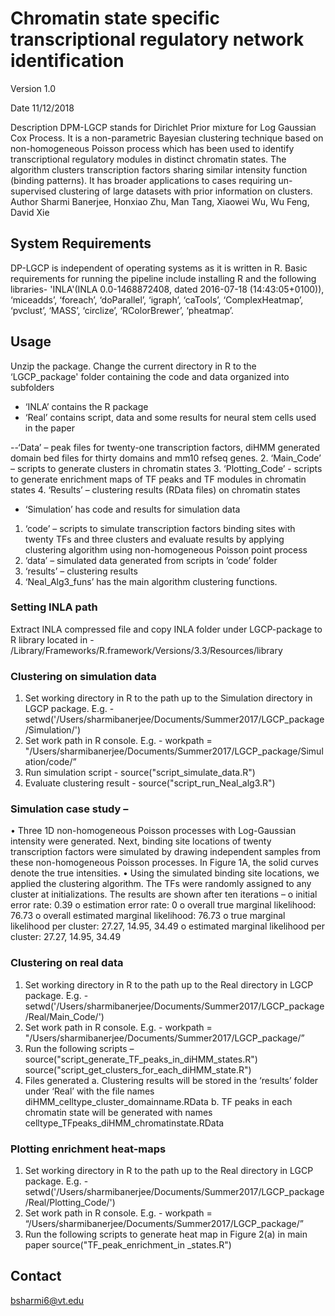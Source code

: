 # Chromatin state specific transcriptional regulatory network identification

Version	1.0

Date		11/12/2018

Description	DPM-LGCP stands for Dirichlet Prior mixture for Log Gaussian Cox Process. It is a non-parametric Bayesian clustering technique based on non-homogeneous Poisson process which has been used to identify transcriptional regulatory modules in distinct chromatin states. The algorithm clusters transcription factors sharing similar intensity function (binding patterns). It has broader applications to cases requiring un-supervised clustering of large datasets with prior information on clusters.	
Author 	Sharmi Banerjee, Honxiao Zhu, Man Tang, Xiaowei Wu, Wu Feng, David Xie	

## System Requirements
DP-LGCP is independent of operating systems as it is written in R. Basic requirements for running the pipeline include installing R and the following libraries- 'INLA'(INLA 0.0-1468872408, dated 2016-07-18 (14:43:05+0100)), ‘miceadds’, ‘foreach’, ‘doParallel’, ‘igraph’, ‘caTools’, ‘ComplexHeatmap’, ‘pvclust’, ‘MASS’, ‘circlize’, ‘RColorBrewer’, ‘pheatmap’.

## Usage
Unzip the package. Change the current directory in R to the ‘LGCP_package' folder containing the code and data organized into subfolders 	

- ‘INLA’ contains the R package
- ‘Real’ contains script, data and some results for neural stem cells used in the paper 

--‘Data’ – peak files for twenty-one transcription factors, diHMM generated domain bed files for thirty domains and mm10 refseq genes. 
2. 	‘Main_Code’ – scripts to generate clusters in chromatin states
3.	‘Plotting_Code’ -  scripts to generate enrichment maps of TF peaks and TF modules in chromatin states
4. 	‘Results’ – clustering results (RData files) on chromatin states
- ‘Simulation’ has code and results for simulation data
1.	‘code’ – scripts to simulate transcription factors binding sites with twenty TFs and three clusters and evaluate results by applying clustering algorithm using non-homogeneous Poisson point process
2.	‘data’ – simulated data generated from scripts in ’code’ folder
3.	‘results’ – clustering results
4.	‘Neal_Alg3_funs’ has the main algorithm clustering functions.



### Setting INLA path 
Extract INLA compressed file and copy INLA folder under LGCP-package to R library located in - /Library/Frameworks/R.framework/Versions/3.3/Resources/library

### Clustering on simulation data
1.	Set working directory in R to the path up to the Simulation directory in LGCP package. E.g. -
setwd('/Users/sharmibanerjee/Documents/Summer2017/LGCP_package/Simulation/')
2.	Set work path in R console. E.g. -
workpath = "/Users/sharmibanerjee/Documents/Summer2017/LGCP_package/Simulation/code/”
3.	Run simulation script -
source("script_simulate_data.R")
4.	Evaluate clustering result -
source("script_run_Neal_alg3.R")

### Simulation case study – 
•	Three 1D non-homogeneous Poisson processes with Log-Gaussian intensity were generated. Next, binding site locations of twenty transcription factors were simulated by drawing independent samples from these non-homogeneous Poisson processes. In Figure 1A, the solid curves denote the true intensities. 
•	Using the simulated binding site locations, we applied the clustering algorithm. The TFs were randomly assigned to any cluster at initializations. The results are shown after ten iterations –
o	initial error rate: 0.39
o	estimation error rate: 0
o	overall true marginal likelihood: 76.73
o	overall estimated marginal likelihood: 76.73
o	true marginal likelihood per cluster: 27.27, 14.95, 34.49
o	estimated marginal likelihood per cluster: 27.27, 14.95, 34.49

### Clustering on real data
1.	Set working directory in R to the path up to the Real directory in LGCP package. E.g. -
setwd('/Users/sharmibanerjee/Documents/Summer2017/LGCP_package/Real/Main_Code/')
2.	Set work path in R console. E.g. -
workpath = "/Users/sharmibanerjee/Documents/Summer2017/LGCP_package/”
3.	Run the following scripts –
source("script_generate_TF_peaks_in_diHMM_states.R")
source("script_get_clusters_for_each_diHMM_state.R")
4.	Files generated 
a.	Clustering results will be stored in the ‘results’ folder under ‘Real’ with the file names diHMM_celltype_cluster_domainname.RData
b.	TF peaks in each chromatin state will be generated with names celltype_TFpeaks_diHMM_chromatinstate.RData

### Plotting enrichment heat-maps
1.	Set working directory in R to the path up to the Real directory in LGCP package. E.g. -
setwd('/Users/sharmibanerjee/Documents/Summer2017/LGCP_package/Real/Plotting_Code/')
2.	Set work path in R console. E.g. -
workpath = “/Users/sharmibanerjee/Documents/Summer2017/LGCP_package/”
3.	Run the following scripts to generate heat map in Figure 2(a) in main paper
source("TF_peak_enrichment_in _states.R")


## Contact
bsharmi6@vt.edu
